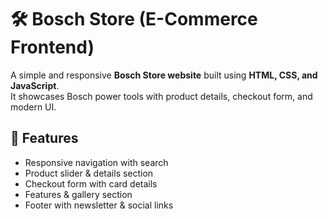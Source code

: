 # 🛠️ Bosch Store (E-Commerce Frontend)

A simple and responsive **Bosch Store website** built using **HTML, CSS, and JavaScript**.  
It showcases Bosch power tools with product details, checkout form, and modern UI.

## 🚀 Features
- Responsive navigation with search  
- Product slider & details section  
- Checkout form with card details  
- Features & gallery section  
- Footer with newsletter & social links
